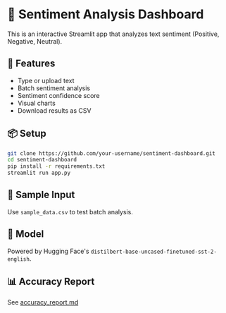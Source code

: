 # 🧠 Sentiment Analysis Dashboard

This is an interactive Streamlit app that analyzes text sentiment (Positive, Negative, Neutral).

## 🚀 Features
- Type or upload text
- Batch sentiment analysis
- Sentiment confidence score
- Visual charts
- Download results as CSV

## 📦 Setup

```bash
git clone https://github.com/your-username/sentiment-dashboard.git
cd sentiment-dashboard
pip install -r requirements.txt
streamlit run app.py
```

## 📁 Sample Input
Use `sample_data.csv` to test batch analysis.

## 🧪 Model
Powered by Hugging Face's `distilbert-base-uncased-finetuned-sst-2-english`.

## 📊 Accuracy Report
See [accuracy_report.md](accuracy_report.md)
